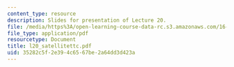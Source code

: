 ```yaml
---
content_type: resource
description: Slides for presentation of Lecture 20.
file: /media/https%3A/open-learning-course-data-rc.s3.amazonaws.com/16-851-satellite-engineering-fall-2003/35282c5f2e394c6567be2a64dd3d423a_l20_satellitettc.pdf
file_type: application/pdf
resourcetype: Document
title: l20_satellitettc.pdf
uid: 35282c5f-2e39-4c65-67be-2a64dd3d423a
---
```


